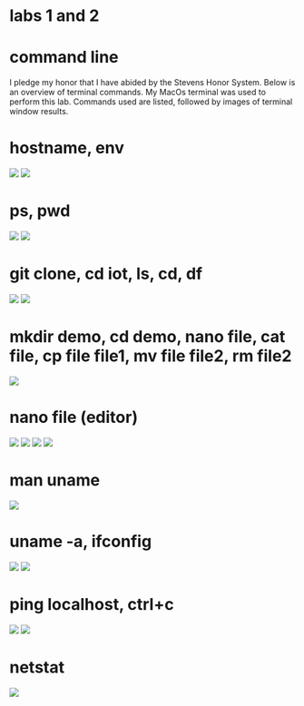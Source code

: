 # labs 1 and 2
# command line
I pledge my honor that I have abided by the Stevens Honor System. Below is an overview of terminal commands. My MacOs terminal was used to perform this lab. Commands used are listed, followed by images of terminal window results.
# hostname, env
![](ss1.png)
![](ss2.png)
# ps, pwd
![](ss3.png)
![](ss4.png)
# git clone, cd iot, ls, cd, df
![](ss5.png)
![](ss6.png)
# mkdir demo, cd demo, nano file, cat file, cp file file1, mv file file2, rm file2
![](ss7.png)
# nano file (editor)
![](ss8.png)
![](ss9.png)
![](ss10.png)
![](ss11.png)
# man uname
![](ss12.png)
# uname -a, ifconfig
![](ss13.png)
![](ss14.png)
# ping localhost, ctrl+c
![](ss15.png)
![](ss16.png)
# netstat
![](ss17.png)
